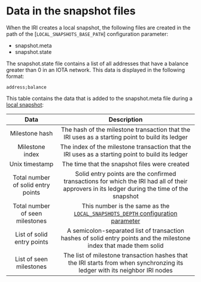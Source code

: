 # Data in the snapshot files

When the IRI creates a local snapshot, the following files are created in the path of the [`LOCAL_SNAPSHOTS_BASE_PATH`] configuration parameter:
* snapshot.meta
* snapshot.state

The snapshot.state file contains a list of all addresses that have a balance greater than 0 in an IOTA network. This data is displayed in the following format:
```
address;balance
```

This table contains the data that is added to the snapshot.meta file during a [local snapshot](/iri/concepts/local-snapshot.md):

| **Data**|    **Description** |                                      
| :-----: |  :---------------: | 
|Milestone hash |The hash of the milestone transaction that the IRI uses as a starting point to build its ledger|
|Milestone index | The index of the milestone transaction that the IRI uses as a starting point to build its ledger |
|Unix timestamp |The time that the snapshot files were created |
|Total number of solid entry points|Solid entry points are the confirmed transactions for which the IRI had all of their approvers in its ledger during the time of the snapshot|
|Total number of seen milestones |This number is the same as the [`LOCAL_SNAPSHOTS_DEPTH` configuration parameter](/iri/references/iri-configuration-options.md#local-snapshots-depth) |
|List of solid entry points | A semicolon-separated list of transaction hashes of solid entry points and the milestone index that made them solid|
|List of seen milestones |The list of milestone transaction hashes that the IRI starts from when synchronzing its ledger with its neighbor IRI nodes |